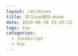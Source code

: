 ```yaml
---
layout: /archives
title: 学习vue源码—mvvm
date: 2019-06-30 22:43:12
tags: Vue
categories:
  - JavaScript
  - Vue
---
```

